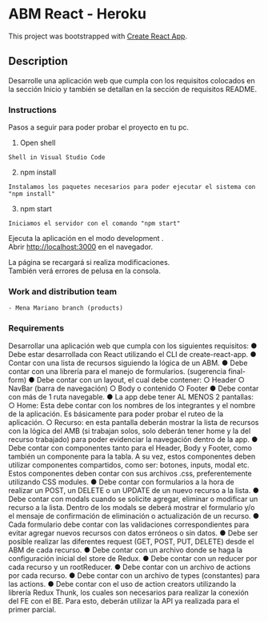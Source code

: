 # ABM React - Heroku

This project was bootstrapped with [Create React App](https://github.com/facebook/create-react-app).

## Description

Desarrolle una aplicación web que cumpla con los requisitos colocados en la sección Inicio y también se detallan en la sección de requisitos README.

### Instructions

Pasos a seguir para poder probar el proyecto en tu pc.

1. Open shell

```
Shell in Visual Studio Code
```

2. npm install

```
Instalamos los paquetes necesarios para poder ejecutar el sistema con "npm install"
```

3. npm start

```
Iniciamos el servidor con el comando "npm start"
```

Ejecuta la aplicación en el modo development .\
Abrir [http://localhost:3000](http://localhost:3000) en el navegador.

La página se recargará si realiza modificaciones. \
También verá errores de pelusa en la consola.

### Work and distribution team

```
- Mena Mariano branch (products)

```
### Requirements

Desarrollar una aplicación web que cumpla con los siguientes requisitos:
● Debe estar desarrollada con React utilizando el CLI de create-react-app.
● Contar con una lista de recursos siguiendo la lógica de un ABM.
● Debe contar con una librería para el manejo de formularios. (sugerencia final-form)
● Debe contar con un layout, el cual debe contener:
○ Header
○ NavBar (barra de navegación)
○ Body o contenido
○ Footer
● Debe contar con más de 1 ruta navegable.
● La app debe tener AL MENOS 2 pantallas:
○ Home: Esta debe contar con los nombres de los integrantes y el nombre de la
aplicación. Es básicamente para poder probar el ruteo de la aplicación.
○ Recurso: en esta pantalla deberán mostrar la lista de recursos con la lógica del
AMB (si trabajan solos, solo deberán tener home y la del recurso trabajado) para
poder evidenciar la navegación dentro de la app.
● Debe contar con componentes tanto para el Header, Body y Footer, como también un
componente para la tabla. A su vez, estos componentes deben utilizar componentes
compartidos, como ser: botones, inputs, modal etc. Estos componentes deben contar
con sus archivos .css, preferentemente utilizando CSS modules.
● Debe contar con formularios a la hora de realizar un POST, un DELETE o un UPDATE
de un nuevo recurso a la lista.
● Debe contar con modals cuando se solicite agregar, eliminar o modificar un recurso a la
lista. Dentro de los modals se deberá mostrar el formulario y/o el mensaje de
confirmación de eliminación o actualización de un recurso.
● Cada formulario debe contar con las validaciones correspondientes para evitar agregar
nuevos recursos con datos erróneos o sin datos.
● Debe ser posible realizar las diferentes request (GET, POST, PUT, DELETE) desde el
ABM de cada recurso.
● Debe contar con un archivo donde se haga la configuración inicial del store de Redux.
● Debe contar con un reducer por cada recurso y un rootReducer.
● Debe contar con un archivo de actions por cada recurso.
● Debe contar con un archivo de types (constantes) para las actions.
● Debe contar con el uso de action creators utilizando la librería Redux Thunk, los cuales
son necesarios para realizar la conexión del FE con el BE. Para esto, deberán utilizar la
API ya realizada para el primer parcial.
